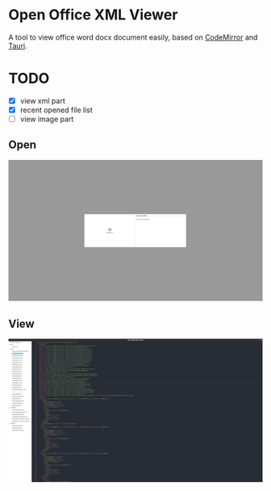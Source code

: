 # Open Office XML Viewer
A tool to view office word docx document easily,
based on [CodeMirror](https://github.com/codemirror/codemirror.next/) and [Tauri](https://github.com/tauri-apps/tauri).

# TODO
-[x] view xml part
-[x] recent opened file list
-[ ] view image part

## Open 
![Open](./src/assets/open.png)
## View
![View](./src/assets/part_view.png)
